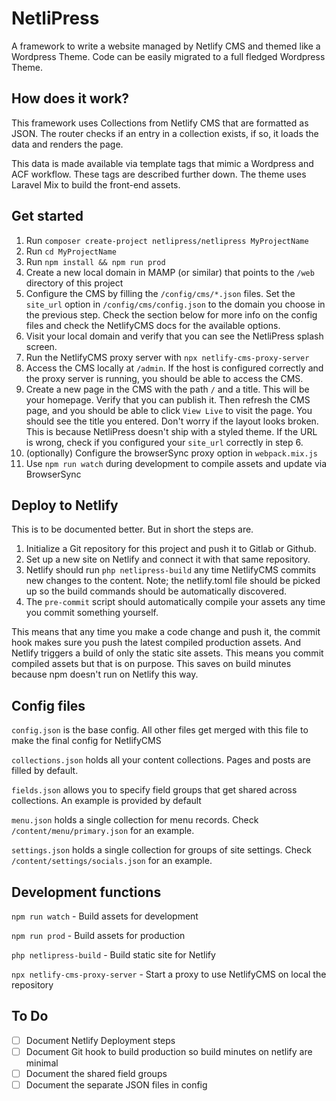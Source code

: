# NetliPress

A framework to write a website managed by Netlify CMS and themed like a Wordpress Theme. Code can be easily migrated to
a full fledged Wordpress Theme.

## How does it work?

This framework uses Collections from Netlify CMS that are formatted as JSON. The router checks if an entry in a
collection exists, if so, it loads the data and renders the page.

This data is made available via template tags that mimic a Wordpress and ACF workflow. These tags are described further
down. The theme uses Laravel Mix to build the front-end assets.

## Get started

1. Run `composer create-project netlipress/netlipress MyProjectName`
2. Run `cd MyProjectName`
3. Run `npm install && npm run prod`
5. Create a new local domain in MAMP (or similar) that points to the `/web` directory of this project
6. Configure the CMS by filling the `/config/cms/*.json` files. Set the `site_url` option in `/config/cms/config.json`
   to the domain you choose in the previous step. Check the section below for more info on the config files and check
   the NetlifyCMS docs for the available options.
7. Visit your local domain and verify that you can see the NetliPress splash screen.
8. Run the NetlifyCMS proxy server with `npx netlify-cms-proxy-server`
9. Access the CMS locally at `/admin`. If the host is configured correctly and the proxy server is running, you should
   be able to access the CMS.
10. Create a new page in the CMS with the path `/` and a title. This will be your homepage. Verify that you can publish
    it. Then refresh the CMS page, and you should be able to click `View Live` to visit the page. You should see the title you entered. Don't worry if the
    layout looks broken. This is because NetliPress doesn't ship with a styled theme. If the URL is wrong, check if you
    configured your `site_url` correctly in step 6.
11. (optionally) Configure the browserSync proxy option in `webpack.mix.js`
12. Use `npm run watch` during development to compile assets and update via BrowserSync

## Deploy to Netlify

This is to be documented better. But in short the steps are.

1. Initialize a Git repository for this project and push it to Gitlab or Github.
2. Set up a new site on Netlify and connect it with that same repository.
3. Netlify should run `php netlipress-build` any time NetlifyCMS commits new changes to the content. Note; the
   netlify.toml file should be picked up so the build commands should be automatically discovered.
4. The `pre-commit` script should automatically compile your assets any time you commit something yourself.

This means that any time you make a code change and push it, the commit hook makes sure you push the latest compiled
production assets. And Netlify triggers a build of only the static site assets. This means you commit compiled assets
but that is on purpose. This saves on build minutes because npm doesn't run on Netlify this way.

## Config files

`config.json` is the base config. All other files get merged with this file to make the final config for NetlifyCMS

`collections.json` holds all your content collections. Pages and posts are filled by default.

`fields.json` allows you to specify field groups that get shared across collections. An example is provided by default

`menu.json` holds a single collection for menu records. Check `/content/menu/primary.json` for an example.

`settings.json` holds a single collection for groups of site settings. Check `/content/settings/socials.json` for an
example.

## Development functions

`npm run watch` - Build assets for development

`npm run prod` - Build assets for production

`php netlipress-build` - Build static site for Netlify

`npx netlify-cms-proxy-server` - Start a proxy to use NetlifyCMS on local the repository

## To Do

- [ ] Document Netlify Deployment steps
- [ ] Document Git hook to build production so build minutes on netlify are minimal
- [ ] Document the shared field groups
- [ ] Document the separate JSON files in config

